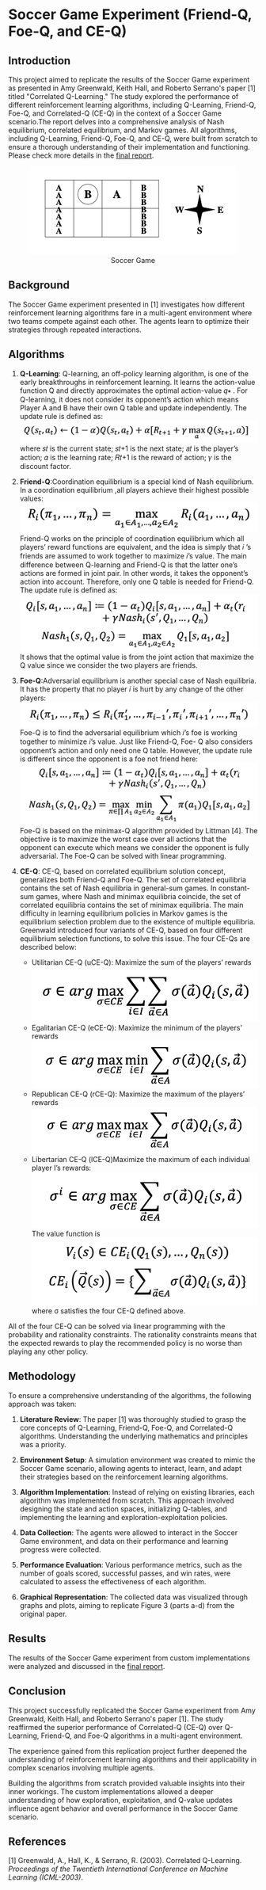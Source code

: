 # Soccer Game Experiment (Friend-Q, Foe-Q, and CE-Q)

## Introduction

This project aimed to replicate the results of the Soccer Game experiment as presented in Amy Greenwald, Keith Hall, and Roberto Serrano's paper [1] titled "Correlated Q-Learning." The study explored the performance of different reinforcement learning algorithms, including Q-Learning, Friend-Q, Foe-Q, and Correlated-Q (CE-Q) in the context of a Soccer Game scenario.The report delves into a comprehensive analysis of Nash equilibrium, correlated equilibrium, and Markov games. All algorithms, including Q-Learning, Friend-Q, Foe-Q, and CE-Q, were built from scratch to ensure a thorough understanding of their implementation and functioning. Please check more details in the [final report](/report_final.pdf).

<div style="text-align:center">
    <figure>
        <img src="img/soccer_game.png" alt="Soccer Game">
        <figcaption>Soccer Game</figcaption>
    </figure>
</div>

## Background

The Soccer Game experiment presented in [1] investigates how different reinforcement learning algorithms fare in a multi-agent environment where two teams compete against each other. The agents learn to optimize their strategies through repeated interactions.

## Algorithms

1. **Q-Learning**: Q-learning, an off-policy learning algorithm, is one of the early breakthroughs in reinforcement learning. It learns the action-value function Q and directly approximates the optimal action-value 𝑞∗ . For Q-learning, it does not consider its opponent’s action which means Player A and B have their own Q table and update independently. The update rule is defined as:
   <img src="img/q_learning.png">
   where 𝑠𝑡 is the current state; 𝑠𝑡+1 is the next state; 𝑎𝑡 is the player’s action; 𝛼 is the learning rate; 𝑅𝑡+1 is the reward of action; 𝛾 is the discount factor.

2. **Friend-Q**:Coordination equilibrium is a special kind of Nash equilibrium. In a coordination equilibrium ,all players achieve their highest possible values:
   <img src="img/friend_q_1.png">
   Friend-Q works on the principle of coordination equilibrium which all players’ reward functions are equivalent, and the idea is simply that 𝑖 ’s friends are assumed to work together to maximize 𝑖’s value. The main difference between Q-learning and Friend-Q is that the latter one’s actions are formed in joint pair. In other words, it takes the opponent’s action into account. Therefore, only one Q table is needed for Friend-Q. The update rule is defined as:
   <img src="img/friend_q_2.png">
   It shows that the optimal value is from the joint action that maximize the Q value since we consider the two players are friends.

3. **Foe-Q**:Adversarial equilibrium is another special case of Nash equilibria. It has the property that no player 𝑖 is hurt by any change of the other players:
   <img src="img/foe_q_1.png">
   Foe-Q is to find the adversarial equilibrium which 𝑖’s foe is working together to minimize 𝑖’s value. Just like Friend-Q, Foe- Q also considers opponent’s action and only need one Q table. However, the update rule is different since the opponent is a foe not friend here:
   <img src="img/foe_q_2.png">
   Foe-Q is based on the minimax-Q algorithm provided by Littman [4]. The objective is to maximize the worst case over all actions that the opponent can execute which means we consider the opponent is fully adversarial. The Foe-Q can be solved with linear programming.

4. **CE-Q**: CE-Q, based on correlated equilibrium solution concept, generalizes both Friend-Q and Foe-Q. The set of correlated equilibria contains the set of Nash equilibria in general-sum games. In constant-sum games, where Nash and minimax equilibria coincide, the set of correlated equilibria contains the set of minimax equilibria. The main difficulty in learning equilibrium policies in Markov games is the equilibrium selection problem due to the existence of multiple equilibria. Greenwald introduced four variants of CE-Q, based on four different equilibrium selection functions, to solve this issue. The four CE-Qs are described below:
   - Utilitarian CE-Q (uCE-Q): Maximize the sum of the players’ rewards
     <img src="img/ceq_1.png">
   - Egalitarian CE-Q (eCE-Q): Maximize the minimum of the players’ rewards
     <img src="img/ceq_2.png">
   - Republican CE-Q (rCE-Q): Maximize the maximum of the players’ rewards
     <img src="img/ceq_3.png">
   - Libertarian CE-Q (lCE-Q)Maximize the maximum of each individual player I’s rewards:
     <img src="img/ceq_4.png">
     The value function is
     <img src="img/ceq_5.png">
     where σ satisfies the four CE-Q defined above.

All of the four CE-Q can be solved via linear programming with the probability and rationality constraints. The rationality constraints means that the expected rewards to play the recommended policy is no worse than playing any other policy.

## Methodology

To ensure a comprehensive understanding of the algorithms, the following approach was taken:

1. **Literature Review**: The paper [1] was thoroughly studied to grasp the core concepts of Q-Learning, Friend-Q, Foe-Q, and Correlated-Q algorithms. Understanding the underlying mathematics and principles was a priority.

2. **Environment Setup**: A simulation environment was created to mimic the Soccer Game scenario, allowing agents to interact, learn, and adapt their strategies based on the reinforcement learning algorithms.

3. **Algorithm Implementation**: Instead of relying on existing libraries, each algorithm was implemented from scratch. This approach involved designing the state and action spaces, initializing Q-tables, and implementing the learning and exploration-exploitation policies.

4. **Data Collection**: The agents were allowed to interact in the Soccer Game environment, and data on their performance and learning progress were collected.

5. **Performance Evaluation**: Various performance metrics, such as the number of goals scored, successful passes, and win rates, were calculated to assess the effectiveness of each algorithm.

6. **Graphical Representation**: The collected data was visualized through graphs and plots, aiming to replicate Figure 3 (parts a-d) from the original paper.

## Results

The results of the Soccer Game experiment from custom implementations were analyzed and discussed in the [final report](/report_final.pdf).

## Conclusion

This project successfully replicated the Soccer Game experiment from Amy Greenwald, Keith Hall, and Roberto Serrano's paper [1]. The study reaffirmed the superior performance of Correlated-Q (CE-Q) over Q-Learning, Friend-Q, and Foe-Q algorithms in a multi-agent environment.

The experience gained from this replication project further deepened the understanding of reinforcement learning algorithms and their applicability in complex scenarios involving multiple agents.

Building the algorithms from scratch provided valuable insights into their inner workings. The custom implementations allowed a deeper understanding of how exploration, exploitation, and Q-value updates influence agent behavior and overall performance in the Soccer Game scenario.

## References

[1] Greenwald, A., Hall, K., & Serrano, R. (2003). Correlated Q-Learning. _Proceedings of the Twentieth International Conference on Machine Learning (ICML-2003)_.
